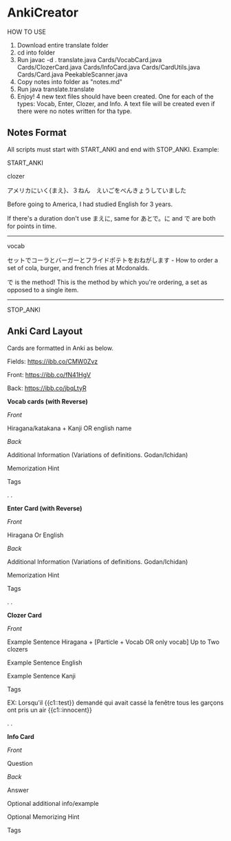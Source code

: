 # AnkiCreator

HOW TO USE
1. Download entire translate folder
2. cd into folder
3. Run javac -d . translate.java Cards/VocabCard.java Cards/ClozerCard.java Cards/InfoCard.java Cards/CardUtils.java Cards/Card.java PeekableScanner.java
4. Copy notes into folder as "notes.md"
5. Run java translate.translate
6. Enjoy! 4 new text files should have been created. One for each of the types: Vocab, Enter, Clozer, and Info. A text file will be created 
even if there were no notes written for tha type.

## Notes Format
All scripts must start with START_ANKI and end with STOP_ANKI. 
Example:

START_ANKI

clozer

アメリカにいく{まえ}、３ねん　えいごをべんきょうしていました

Before going to America, I had studied English for 3 years.

If there's a duration don't use まえに, same for あとで。に and で are both for points in time.

---

vocab

セットでコーラとバーガーとフライドポテトをおねがします - How to order a set of cola, burger, and french fries at Mcdonalds.

で is the method! This is the method by which you're ordering, a set as opposed to a single item.

---
STOP_ANKI


## Anki Card Layout
Cards are formatted in Anki as below.


Fields: https://ibb.co/CMW0Zvz

Front: https://ibb.co/fN41HgV

Back: https://ibb.co/jbqLtyR

**Vocab cards (with Reverse)**

*Front*

Hiragana/katakana + Kanji OR english name


*Back*

Additional Information (Variations of definitions. Godan/Ichidan)

Memorization Hint

Tags

.
.

**Enter Card (with Reverse)**

*Front*

Hiragana Or English


*Back*

Additional Information (Variations of definitions. Godan/Ichidan)

Memorization Hint

Tags

.
.

**Clozer Card**

*Front*

Example Sentence Hiragana + [Particle + Vocab OR only vocab] Up to Two clozers

Example Sentence English

Example Sentence Kanji

Tags

EX: Lorsqu'il {{c1::test}} demandé qui avait cassé la fenêtre tous les garçons ont pris un air {{c1::innocent}}

.
.

**Info Card**

*Front*

Question

*Back*

Answer

Optional additional info/example

Optional Memorizing Hint

Tags
